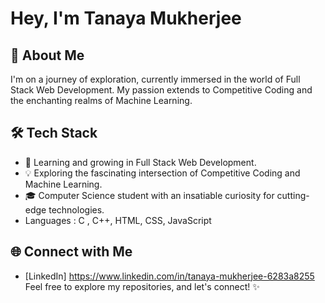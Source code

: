 # Hey, I'm  Tanaya Mukherjee

## 🚀 About Me

I'm on a journey of exploration, currently immersed in the world of Full Stack Web Development. My passion extends to Competitive Coding and the enchanting realms of Machine Learning.


## 🛠️ Tech Stack

- 🌱 Learning and growing in Full Stack Web Development.
- 💡 Exploring the fascinating intersection of Competitive Coding and Machine Learning.
- 🎓 Computer Science student with an insatiable curiosity for cutting-edge technologies.
- Languages : C , C++, HTML, CSS, JavaScript


## 🌐 Connect with Me

- [LinkedIn] https://www.linkedin.com/in/tanaya-mukherjee-6283a8255
Feel free to explore my repositories, and let's connect! ✨

